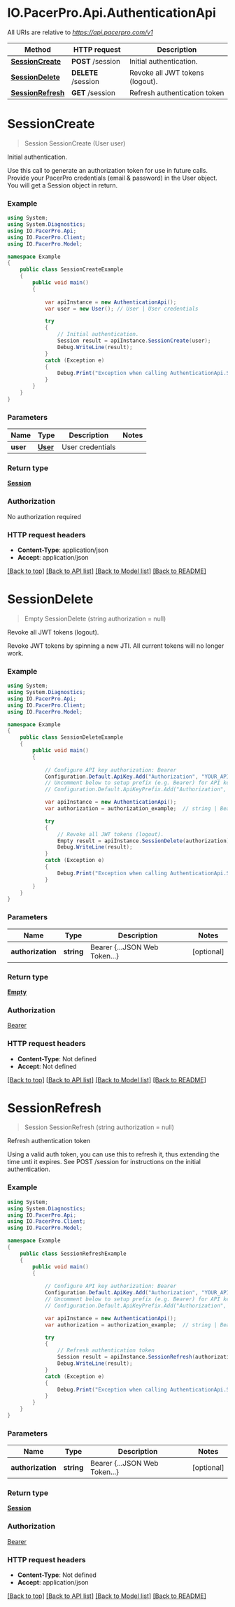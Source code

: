 # IO.PacerPro.Api.AuthenticationApi

All URIs are relative to *https://api.pacerpro.com/v1*

Method | HTTP request | Description
------------- | ------------- | -------------
[**SessionCreate**](AuthenticationApi.md#sessioncreate) | **POST** /session | Initial authentication.
[**SessionDelete**](AuthenticationApi.md#sessiondelete) | **DELETE** /session | Revoke all JWT tokens (logout).
[**SessionRefresh**](AuthenticationApi.md#sessionrefresh) | **GET** /session | Refresh authentication token


<a name="sessioncreate"></a>
# **SessionCreate**
> Session SessionCreate (User user)

Initial authentication.

Use this call to generate an authorization token for use in future calls. Provide your PacerPro credentials (email & password) in the User object. You will get a Session object in return.

### Example
```csharp
using System;
using System.Diagnostics;
using IO.PacerPro.Api;
using IO.PacerPro.Client;
using IO.PacerPro.Model;

namespace Example
{
    public class SessionCreateExample
    {
        public void main()
        {
            
            var apiInstance = new AuthenticationApi();
            var user = new User(); // User | User credentials

            try
            {
                // Initial authentication.
                Session result = apiInstance.SessionCreate(user);
                Debug.WriteLine(result);
            }
            catch (Exception e)
            {
                Debug.Print("Exception when calling AuthenticationApi.SessionCreate: " + e.Message );
            }
        }
    }
}
```

### Parameters

Name | Type | Description  | Notes
------------- | ------------- | ------------- | -------------
 **user** | [**User**](User.md)| User credentials | 

### Return type

[**Session**](Session.md)

### Authorization

No authorization required

### HTTP request headers

 - **Content-Type**: application/json
 - **Accept**: application/json

[[Back to top]](#) [[Back to API list]](../README.md#documentation-for-api-endpoints) [[Back to Model list]](../README.md#documentation-for-models) [[Back to README]](../README.md)

<a name="sessiondelete"></a>
# **SessionDelete**
> Empty SessionDelete (string authorization = null)

Revoke all JWT tokens (logout).

Revoke JWT tokens by spinning a new JTI. All current tokens will no longer work.

### Example
```csharp
using System;
using System.Diagnostics;
using IO.PacerPro.Api;
using IO.PacerPro.Client;
using IO.PacerPro.Model;

namespace Example
{
    public class SessionDeleteExample
    {
        public void main()
        {
            
            // Configure API key authorization: Bearer
            Configuration.Default.ApiKey.Add("Authorization", "YOUR_API_KEY");
            // Uncomment below to setup prefix (e.g. Bearer) for API key, if needed
            // Configuration.Default.ApiKeyPrefix.Add("Authorization", "Bearer");

            var apiInstance = new AuthenticationApi();
            var authorization = authorization_example;  // string | Bearer {...JSON Web Token...} (optional) 

            try
            {
                // Revoke all JWT tokens (logout).
                Empty result = apiInstance.SessionDelete(authorization);
                Debug.WriteLine(result);
            }
            catch (Exception e)
            {
                Debug.Print("Exception when calling AuthenticationApi.SessionDelete: " + e.Message );
            }
        }
    }
}
```

### Parameters

Name | Type | Description  | Notes
------------- | ------------- | ------------- | -------------
 **authorization** | **string**| Bearer {...JSON Web Token...} | [optional] 

### Return type

[**Empty**](Empty.md)

### Authorization

[Bearer](../README.md#Bearer)

### HTTP request headers

 - **Content-Type**: Not defined
 - **Accept**: Not defined

[[Back to top]](#) [[Back to API list]](../README.md#documentation-for-api-endpoints) [[Back to Model list]](../README.md#documentation-for-models) [[Back to README]](../README.md)

<a name="sessionrefresh"></a>
# **SessionRefresh**
> Session SessionRefresh (string authorization = null)

Refresh authentication token

Using a valid auth token, you can use this to refresh it, thus extending the time unti it expires. See POST /session for instructions on the initial authentication.

### Example
```csharp
using System;
using System.Diagnostics;
using IO.PacerPro.Api;
using IO.PacerPro.Client;
using IO.PacerPro.Model;

namespace Example
{
    public class SessionRefreshExample
    {
        public void main()
        {
            
            // Configure API key authorization: Bearer
            Configuration.Default.ApiKey.Add("Authorization", "YOUR_API_KEY");
            // Uncomment below to setup prefix (e.g. Bearer) for API key, if needed
            // Configuration.Default.ApiKeyPrefix.Add("Authorization", "Bearer");

            var apiInstance = new AuthenticationApi();
            var authorization = authorization_example;  // string | Bearer {...JSON Web Token...} (optional) 

            try
            {
                // Refresh authentication token
                Session result = apiInstance.SessionRefresh(authorization);
                Debug.WriteLine(result);
            }
            catch (Exception e)
            {
                Debug.Print("Exception when calling AuthenticationApi.SessionRefresh: " + e.Message );
            }
        }
    }
}
```

### Parameters

Name | Type | Description  | Notes
------------- | ------------- | ------------- | -------------
 **authorization** | **string**| Bearer {...JSON Web Token...} | [optional] 

### Return type

[**Session**](Session.md)

### Authorization

[Bearer](../README.md#Bearer)

### HTTP request headers

 - **Content-Type**: Not defined
 - **Accept**: application/json

[[Back to top]](#) [[Back to API list]](../README.md#documentation-for-api-endpoints) [[Back to Model list]](../README.md#documentation-for-models) [[Back to README]](../README.md)

